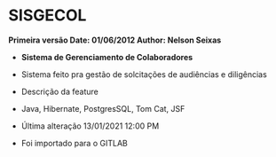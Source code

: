 # SISGECOL

 **Primeira versão   Date: 01/06/2012  Author: Nelson Seixas**

- **Sistema de Gerenciamento de Colaboradores**

- Sistema feito pra gestão de solcitações de audiências e diligências

- Descrição da feature

- Java, Hibernate, PostgresSQL, Tom Cat, JSF 

- Última alteração 13/01/2021 12:00 PM

- Foi importado para o GITLAB







